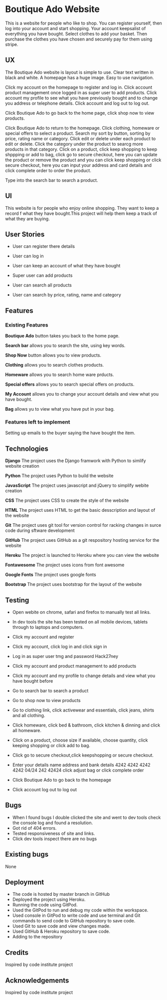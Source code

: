 # Boutique Ado Website

This is a website for people who like to shop. You can register yourself, then log into your account and start shopping. Your account keepsalist of everything you have bought. Select clothes to add your basket. Then purchase the clothes you have chosen and securely pay for them using stripe. 

## UX

The Boutique Ado website is layout is simple to use. Clear text written in black and white. A homepage has a huge image. Easy to use navigation.

Click my account on the homepage to register and log in. Click account product management once logged in as super user to add products. Click account my profile to see what you have previously bought and to change you address or telephone details. Click account and log out to log out.

Click Boutique Ado to go back to the home page, click shop now to view products.

Click Boutique Ado to return to the homepage. Click clothing, homeware or special offers to select a product. Search my sort by button, sorting by price, rating name or category. Click edit or delete under each product to edit or delete. Click the category under the product to searcg more products in that category. Click on a product, click keep shopping to keep shppping or add to bag, click go to secure checkout, here you can update the product or remove the product and you can click keep shopping or click secure checkout, here you can input your address and card details and click complete order to order the product.

Type into the search bar to search a product.

## UI

This website is for people who enjoy online shopping. They want to keep a record f what they have bought.This project will help them keep a track of what they are buying.

## User Stories

* User can register there details

* User can log in

* User can keep an account of what they have bought

* Super user can add products

* User can search all products

* User can search by price, rating, name and category

## Features

### Existing Features

__Boutique Ado__ button takes you back to the home page.

__Search bar__ allows you to search the site, using key words.

__Shop Now__ button allows you to view products.

__Clothing__ allows you to search clothes products.

__Homeware__ allows you to search home ware prducts.

__Special offers__ allows you to search special offers on products.

__My Account__ allows you to change your account details and view what 
you have bought.

__Bag__ allows yu to view what you have put in your bag.

### Features left to implement

Setting up emails to the buyer saying the have bought the item.

## Technologies

__Django__ The project uses the Django framwork with Python to simlify website creation

__Python__ The project uses Python to build the website

__JavasScript__ The project uses javascript and jQuery to simplify webite creation

__CSS__ The project uses CSS to create the style of the website

__HTML__ The project uses HTML to get the basic desscription and layout of the website

__Git__ The project uses git tool for version control for racking changes in surce code during sftware development

__GitHub__ The project uses GitHub as a git respository hosting service for the website

__Heroku__ The project is launched to Heroku where you can view the website

__Fontawesome__ The project uses icons from font awesome

__Google Fonts__ The project uses google fonts

__Bootstrap__ The project uses bootstrap for the layout of the website

## Testing

* Open webite on chrome, safari and firefox to manually test all links.

* In dev tools the site has been tested on all mobile devices, tablets through to laptops and computers.

* Click my account and register

* Click my account, click log in and click sign in

* Log in as super user tmg and password Hack27ney

* Click my account and product management to add products

* Click my account and my profile to change details and view what you have bought before

* Go to search bar to search a product

* Go to shop now to view products

* Go to clothing link, click activewear and essentials, click jeans, shirts and all clothing.

* Click homeware, click bed & bathroom, click kitchen & dinning and click all homeware.

* Click on a product, choose size if available, choose quantity, click keeping shopping or click add to bag.

* Click go to secure checkout,click keepshopping or secure checkout.

* Enter your details name address and bank details 4242 4242 4242 4242 04/24 242 42424 click adjust bag or click complete order

* Click Boutique Ado to go back to the homepage

* Click account log out to log out

## Bugs

* When I found bugs I double clicked the site and went to dev tools check the console log and found a resolution.
* Got rid of 404 errors.
* Tested responsiveness of site and links.
* Click dev tools inspect there are no bugs

## Existing bugs
None

## Deployment
* The code is hosted by master branch in GitHub
* Deployed the project using Heroku.
* Running the code using GitPod.
* Used the GitPod to run and debug my code within the workspace.
* Used console in GitPod to write code and use terminal and Git commands to send code to GitHub repository to save code.
* Used Git to save code and view changes made.
* Used GitHub & Heroku repository to save code.
* Adding to the repository 

## Credits

Inspired by code institute project

## Acknowledgements

Inspired by code institute project


